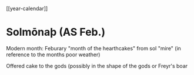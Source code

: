 [[year-calendar]]
# Solmōnaþ (AS Feb.)

Modern month: Feburary
"month of the hearthcakes" from sol "mire" (in reference to the months poor weather)

Offered cake to the gods (possibly in the shape of the gods or Freyr's boar